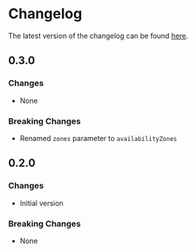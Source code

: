 # Changelog

The latest version of the changelog can be found [here](https://github.com/Azure/bicep-registry-modules/blob/main/avm/res/cache/redis-enterprise/CHANGELOG.md).

## 0.3.0

### Changes

- None

### Breaking Changes

- Renamed `zones` parameter to `availabilityZones`

## 0.2.0

### Changes

- Initial version

### Breaking Changes

- None
